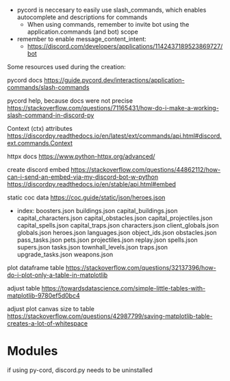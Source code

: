 - pycord is neccesary to easily use slash_commands, which enables autocomplete and descriptions for commands
    - When using commands, remember to invite bot using the application.commands (and bot) scope 
- remember to enable message_content_intent:
    - https://discord.com/developers/applications/1142437189523869727/bot

Some resources used during the creation:

pycord docs
https://guide.pycord.dev/interactions/application-commands/slash-commands

pycord help, because docs were not precise
https://stackoverflow.com/questions/71165431/how-do-i-make-a-working-slash-command-in-discord-py

Context (ctx) attributes 
https://discordpy.readthedocs.io/en/latest/ext/commands/api.html#discord.ext.commands.Context

httpx docs
https://www.python-httpx.org/advanced/

create discord embed
https://stackoverflow.com/questions/44862112/how-can-i-send-an-embed-via-my-discord-bot-w-python
https://discordpy.readthedocs.io/en/stable/api.html#embed


static coc data
https://coc.guide/static/json/heroes.json
- index:
boosters.json
buildings.json
capital_buildings.json
capital_characters.json
capital_obstacles.json
capital_projectiles.json
capital_spells.json
capital_traps.json
characters.json
client_globals.json
globals.json
heroes.json
languages.json
object_ids.json
obstacles.json
pass_tasks.json
pets.json
projectiles.json
replay.json
spells.json
supers.json
tasks.json
townhall_levels.json
traps.json
upgrade_tasks.json
weapons.json

plot dataframe table
https://stackoverflow.com/questions/32137396/how-do-i-plot-only-a-table-in-matplotlib

adjust table
https://towardsdatascience.com/simple-little-tables-with-matplotlib-9780ef5d0bc4

adjust plot canvas size to table
https://stackoverflow.com/questions/42987799/saving-matplotlib-table-creates-a-lot-of-whitespace

# Modules
if using py-cord, discord.py needs to be uninstalled